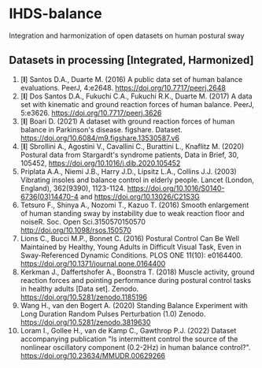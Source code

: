 # IHDS-balance

Integration and harmonization of open datasets on human postural sway

## Datasets in processing [**I**ntegrated, **H**armonized]

 1. [**I**] Santos D.A., Duarte M. (2016) A public data set of human balance evaluations. PeerJ, 4:e2648. <https://doi.org/10.7717/peerj.2648>  
 1. [**I**] Dos Santos D.A., Fukuchi C.A., Fukuchi R.K., Duarte M. (2017) A data set with kinematic and ground reaction forces of human balance. PeerJ, 5:e3626. <https://doi.org/10.7717/peerj.3626>  
 1. [**I**] Boari D. (2021) A dataset with ground reaction forces of human balance in Parkinson's disease. figshare. Dataset. <https://doi.org/10.6084/m9.figshare.13530587.v6>  
 1. [**I**] Sbrollini A., Agostini V., Cavallini C., Burattini L., Knaflitz M. (2020) Postural data from Stargardt's syndrome patients, Data in Brief, 30, 105452,  <https://doi.org/10.1016/j.dib.2020.105452>  
 1. Priplata A.A., Niemi J.B., Harry J.D., Lipsitz L.A., Collins J.J. (2003) Vibrating insoles and balance control in elderly people. Lancet (London, England), 362(9390), 1123-1124. <https://doi.org/10.1016/S0140-6736(03)14470-4> and <https://doi.org/10.13026/C21S3G>  
 1. Tetsuro F., Shinya A., Nozomi T., Kazuo T. (2016) Smooth enlargement of human standing sway by instability due to weak reaction floor and noiseR. Soc. Open Sci.3150570150570 <http://doi.org/10.1098/rsos.150570>  
 1. Lions C., Bucci M.P., Bonnet C. (2016) Postural Control Can Be Well Maintained by Healthy, Young Adults in Difficult Visual Task, Even in Sway-Referenced Dynamic Conditions. PLOS ONE 11(10): e0164400. <https://doi.org/10.1371/journal.pone.0164400>  
 1. Kerkman J., Daffertshofer A., Boonstra T. (2018) Muscle activity, ground reaction forces and pointing performance during postural control tasks in healthy adults [Data set]. Zenodo. <https://doi.org/10.5281/zenodo.1185196>  
 1. Wang H., van den Bogert A. (2020) Standing Balance Experiment with Long Duration Random Pulses Perturbation (1.0) Zenodo. <https://doi.org/10.5281/zenodo.3819630>  
 1. Loram I., Gollee H., van de Kamp C., Gawthrop P.J. (2022) Dataset accompanying publication "Is intermittent control the source of the nonlinear oscillatory component (0.2-2Hz) in human balance control?". <https://doi.org/10.23634/MMUDR.00629266>
